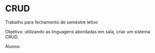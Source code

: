 # CRUD

Trabalho para fechamento de semestre letivo

Objetivo: utilizando as linguagens abordadas em sala, criar um sistema CRUD.

Alunos:
